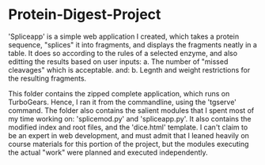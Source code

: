 # Protein-Digest-Project
'Spliceapp' is a simple web application I created, which takes a protein sequence, "splices" it into fragments, and displays the fragments neatly in a table. It does so according to the rules of a selected enzyme, and also editting the results based on user inputs: a. The number of "missed cleavages" which is acceptable. and: b. Legnth and weight restrictions for the resulting fragments.

This folder contains the zipped complete application, which runs on TurboGears. Hence, I ran it from the commandline, using the 'tgserve' command. The folder also contains the salient modules that I spent most of my time working on: 'splicemod.py' and 'spliceapp.py'. It also contains the modified index and root files, and the 'dice.html' template. I can't claim to be an expert in web development, and must admit that I leaned heavily on course materials for this portion of the project, but the modules executing the actual "work" were planned and executed independently.
